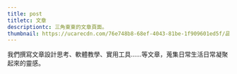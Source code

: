 ```yaml
---
title: post
titletc: 文章
descriptiontc: 三角東東的文章頁面。
thumbnail: https://ucarecdn.com/76e748b8-68ef-4043-81be-1f909601ed5f/品牌展示封面
---
```

<div class="gsap-heading">
我們撰寫文章設計思考、軟體教學、實用工具……等文章，蒐集日常生活日常凝聚起來的靈感。 
</div>